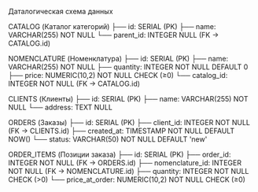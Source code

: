 Даталогическая схема данных

CATALOG (Каталог категорий)
├── id: SERIAL (PK)
├── name: VARCHAR(255) NOT NULL
└── parent_id: INTEGER NULL (FK → CATALOG.id)

NOMENCLATURE (Номенклатура)
├── id: SERIAL (PK)
├── name: VARCHAR(255) NOT NULL
├── quantity: INTEGER NOT NULL DEFAULT 0
├── price: NUMERIC(10,2) NOT NULL CHECK (≥0)
└── catalog_id: INTEGER NOT NULL (FK → CATALOG.id)

CLIENTS (Клиенты)
├── id: SERIAL (PK)
├── name: VARCHAR(255) NOT NULL
└── address: TEXT NULL

ORDERS (Заказы)
├── id: SERIAL (PK)
├── client_id: INTEGER NOT NULL (FK → CLIENTS.id)
├── created_at: TIMESTAMP NOT NULL DEFAULT NOW()
└── status: VARCHAR(50) NOT NULL DEFAULT 'new'

ORDER_ITEMS (Позиции заказа)
├── id: SERIAL (PK)
├── order_id: INTEGER NOT NULL (FK → ORDERS.id)
├── nomenclature_id: INTEGER NOT NULL (FK → NOMENCLATURE.id)
├── quantity: INTEGER NOT NULL CHECK (>0)
└── price_at_order: NUMERIC(10,2) NOT NULL CHECK (≥0)